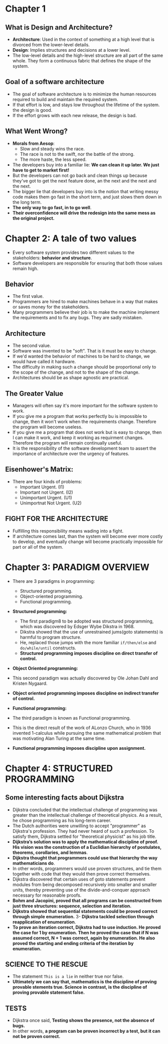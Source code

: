# Chapter 1

## What is Design and Architecture?
- **Architecture**: Used in the context of something at a high level that is divorced from the lower-level details.
- **Design**: Implies structures and decisions at a lower level.
- The low-level details and the high-level structure are all part of the same whole. They form a continuous fabric that defines the shape of the system.

## Goal of a software architecture
- The goal of software architecture is to minimize the human resources required to build and maintain the required system.
- If that effort is low, and stays low throughout the lifetime of the system. the design is good.
- If the effort grows with each new release, the design is bad.

## What Went Wrong?
- **Morals from Aesop**:
  - Slow and steady wins the race.
  - The race is not to the swift, nor the battle of the strong.
  - The more haste, the less speed.
- The developers buy into a familiar lie: **We can clean it up later. We just have to get to market first!**
- But the developers can not go back and clean things up because they've got to get the next feature done, an the next and the next and the next.
- The bigger lie that developers buy into is the notion that writing messy code makes them go fast in the short term, and just slows them down in the long term.
- **The only way to go fast, in to go well**.
- **Their overconfidence will drive the redesign into the same mess as the original project.**


# Chapter 2: A tale of two values
- Every software system provides two different values to the stakeholders: **behavior and structure**.
- Software developers are responsible for ensuring that both those values remain high.

## Behavior
- The first value.
- Programmers are hired to make machines behave in a way that makes or saves money for the stakeholders.
- Many programmers believe their job is to make the machine implement the requirements and to fix any bugs. They are sadly mistaken.

## Architecture
- The second value.
- Software was invented to be "soft". That is it must be easy to change.
- If we'd wanted the behavior of machines to be hard to change, we would have called it hardware.
- The difficulty in making such a change should be proportional only to the scope of the change, and not to the shape of the change.
- Architectures should be as shape agnostic are practical.

## The Greater Value
- Managers will often say it's more important for the software system to work.
- If you give me a program that works perfectly bu is impossible to change, then it won't work when the requirements change. Therefore the program will become useless.
- If you give me a program that does not work but is easy to change, then I can make it work, and keep it working as requirment changes. Therefore the program will remain continually useful.
- It is the responsibility of the software development team to assert the importance of architecture over the urgency of features.

## Eisenhower's Matrix:
- There are four kinds of problems: 
  - Important Urgent. (I1)
  - Important not Urgent. (I2)
  - Unimportant Urgent. (U1)
  - Unimportnat Not Urgent. (U2) 
  
## FIGHT FOR THE ARCHITECTURE  
- Fulfilling this responsibility means wading into a fight.
- If architecture comes last, than the system will become ever more costly to develop, and eventually change will become practically impossible for part or all of the system.

# Chapter 3: PARADIGM OVERVIEW
- There are 3 paradigms in programming:
  - Structured programming.
  - Object-oriented programming.
  - Functional programming.
- **Structured programming:**
  - The first paradigm8 to be adopted was structured programming, which was discovered by Edsger Wybe Dikstra in 1968.
  - Dikstra showed that the use of unrestrained jums(goto statements) is harmful to program structure.
  - He, replaced those jumps with the more familiar `if/then/else` and `do/while/until` constructs.
  - **Structured programming imposes discipline on direct transfer of control.**

- **Object Oriented programming:**
- This second paradigm was actually discovered by Ole Johan Dahl and Kristen Nygaard.
- **Object oriented programming imposes discipline on indirect transfer of control.**

- **Functional programming:**
- The third paradigm is known as Functional programming.
- This is the direct result of the work of ALonzo Church, who in 1936 invented 1-calculus while pursuing the same mathematical problem that was motivating Alan Turing at the same time.
- **Functional programming imposes discipline upon assignment.**

# Chapter 4: STRUCTURED PROGRAMMING

## Some interesting facts about Dijkstra
- Dijkstra concluded that the intellectual challenge of programming was greater than the intellectual challenge of theoretical physics. As a result, he chose programming as his long-term career.
- The Dutch authorities were unwilling to accept "programmer" as Dijkstra's profession. They had never heard of such a profession. To satisfy them, Dijkstra settled for "theoretical physicist" as his job title.
- **Dijkstra’s solution was to apply the mathematical discipline of proof. His vision was
the construction of a Euclidian hierarchy of postulates, theorems, corollaries, and
lemmas**. 
- **Dijkstra thought that programmers could use that hierarchy the way
mathematicians do**. 
- In other words, programmers would use proven structures, and
tie them together with code that they would then prove correct themselves.
- Dijkstra discovered that certain uses of goto statements
prevent modules from being decomposed recursively into smaller and smaller units,
thereby preventing use of the divide-and-conquer approach necessary for reasonable
proofs.
- **Bohm and Jacopini, proved that all programs can be constructed from just three structures: sequence, selection and iteration.**
- **Dijkstra showed that sequential statements could be proved correct through simple
enumeration.**
3- **Dijkstra tackled selection through reapplication of enumeration**.
- **To prove an iteration correct, Dijkstra had to use
induction. He proved the case for 1 by enumeration. Then he proved the case that if
N was assumed correct, N + 1 was correct, again by enumeration. He also proved the
starting and ending criteria of the iteration by enumeration.**

## SCIENCE TO THE RESCUE
- The statement `This is a lie` in neither true nor false.
- **Ultimately we can say that, mathematics is the discipline of proving provable stements true. Science in contrast, is the discipline of proving provable statement false.**

## TESTS
- Dijkstra once said, **Testing shows the presence, not the absence of bugs.** 
- In other words, **a program can be proven incorrect by a test, but it can not be proven correct.**